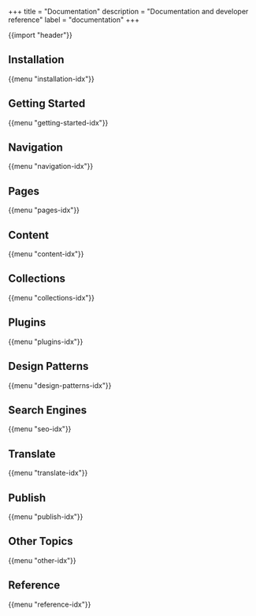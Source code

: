 +++
title = "Documentation"
description = "Documentation and developer reference"
label = "documentation"
+++

{{import "header"}}

## Installation

{{menu "installation-idx"}}

## Getting Started

{{menu "getting-started-idx"}}

## Navigation

{{menu "navigation-idx"}}

## Pages

{{menu "pages-idx"}}

## Content

{{menu "content-idx"}}

## Collections

{{menu "collections-idx"}}

## Plugins

{{menu "plugins-idx"}}

## Design Patterns

{{menu "design-patterns-idx"}}

## Search Engines

{{menu "seo-idx"}}

## Translate

{{menu "translate-idx"}}

## Publish

{{menu "publish-idx"}}

## Other Topics

{{menu "other-idx"}}

## Reference

{{menu "reference-idx"}}
